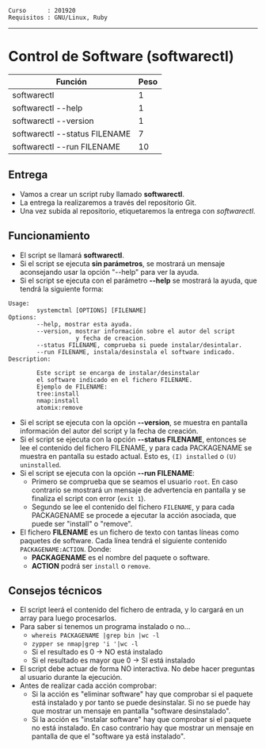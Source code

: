
```
Curso      : 201920
Requisitos : GNU/Linux, Ruby
```

---
# Control de Software (softwarectl)

| Función             | Peso |
| ------------------- | ---- |
| softwarectl         | 1    |
| softwarectl --help    | 1  |
| softwarectl --version | 1  |
| softwarectl --status FILENAME | 7 |
| softwarectl --run FILENAME | 10 |

## Entrega

* Vamos a crear un script ruby llamado **softwarectl**.
* La entrega la realizaremos a través del repositorio Git.
* Una vez subida al repositorio, etiquetaremos la entrega con *softwarectl*.

## Funcionamiento

* El script se llamará **softwarectl**.
* Si el script se ejecuta **sin parámetros**, se mostrará un mensaje aconsejando usar la opción "--help" para ver la ayuda.
* Si el script se ejecuta con el parámetro **--help** se mostrará la ayuda, que tendrá la siguiente forma:
```
Usage:
        systemctml [OPTIONS] [FILENAME]
Options:
        --help, mostrar esta ayuda.
        --version, mostrar información sobre el autor del script
                   y fecha de creacion.
        --status FILENAME, comprueba si puede instalar/desintalar.
        --run FILENAME, instala/desinstala el software indicado.
Description:

        Este script se encarga de instalar/desinstalar
        el software indicado en el fichero FILENAME.
        Ejemplo de FILENAME:
        tree:install
        nmap:install
        atomix:remove
```
* Si el script se ejecuta con la opción **--version**, se muestra en pantalla información del autor del script y la fecha de creación.
* Si el script se ejecuta con la opción **--status FILENAME**, entonces se lee el contenido del fichero FILENAME, y para cada PACKAGENAME se muestra en pantalla su estado actual. Esto es, `(I) installed` o `(U) uninstalled`.
* Si el script se ejecuta con la opción **--run FILENAME**:
    * Primero se comprueba que se seamos el usuario `root`. En caso contrario se mostrará un mensaje de advertencia en pantalla y se finaliza el script con error (`exit 1`).
    * Segundo se lee el contenido del fichero `FILENAME`, y para cada PACKAGENAME se procede a ejecutar la acción asociada, que puede ser "install" o "remove".
* El fichero **FILENAME** es un fichero de texto con tantas líneas como paquetes de software. Cada línea tendrá el siguiente contenido `PACKAGENAME:ACTION`. Donde:
    * **PACKAGENAME** es el nombre del paquete o software.
    * **ACTION** podrá ser `install` o `remove`.

## Consejos técnicos

* El script leerá el contenido del fichero de entrada, y lo cargará en un array para luego procesarlos.
* Para saber si tenemos un programa instalado o no...
    * `whereis PACKAGENAME |grep bin |wc -l`
    * `zypper se nmap|grep 'i '|wc -l`
    * Si el resultado es 0 -> NO está instalado
    * Si el resultado es mayor que 0 -> SI está instalado
* El script debe actuar de forma NO interactiva. No debe hacer preguntas al usuario durante la ejecución.
* Antes de realizar cada acción comprobar:
    * Si la acción es "eliminar software" hay que comprobar si el paquete está instalado y por tanto se puede desinstalar. Si no se puede hay que mostrar un mensaje en pantalla "software desinstalado".
    * Si la acción es "instalar software" hay que comprobar si el paquete no está instalado. En caso contrario hay que mostrar un mensaje en pantalla de que el "software ya está instalado".
